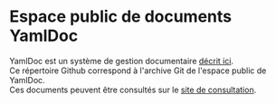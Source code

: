 # Espace public de documents YamlDoc
YamlDoc est un système de gestion documentaire [décrit ici](http://georef.eu/yamldoc/?doc=yamldoc&ypath=%2Fintro).  
Ce répertoire Github correspond à l'archive Git de l'espace public de YamlDoc.  
Ces documents peuvent être consultés sur le [site de consultation](http://georef.eu/yamldoc/?doc=index).